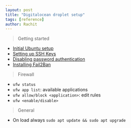 ```yaml
---
layout: post
title: "Digitalocean droplet setup"
tags: [reference]
author: Rachit 
---
```


> Getting started
- [Initial Ubuntu setup](https://www.digitalocean.com/community/tutorials/initial-server-setup-with-ubuntu-20-04)
- [Setting up SSH Keys](https://docs.digitalocean.com/products/droplets/how-to/add-ssh-keys/)
- [Disabling password authentication](https://www.digitalocean.com/community/tutorials/how-to-set-up-ssh-keys-on-ubuntu-20-04#step-4-disabling-password-authentication-on-your-server)
- [Installing Fail2Ban](https://www.digitalocean.com/community/tutorials/how-to-protect-ssh-with-fail2ban-on-ubuntu-20-04)

> Firewall
- `ufw status`
- `ufw app list`: available applications 
- `ufw allow/block <application>`: edit rules  
- `ufw <enable/disable>`

> General
- On load always `sudo apt update && sudo apt upgrade`